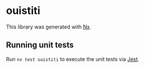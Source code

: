 # ouistiti

This library was generated with [Nx](https://nx.dev).

## Running unit tests

Run `nx test ouistiti` to execute the unit tests via [Jest](https://jestjs.io).
